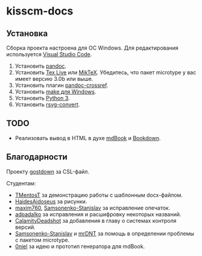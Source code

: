 # kisscm-docs

## Установка

Сборка проекта настроена для ОС Windows. Для редактирования используется [Visual Studio Code](https://code.visualstudio.com/download).

1. Установить [pandoc](https://pandoc.org/installing.html).
1. Установить [Tex Live](https://www.tug.org/texlive/acquire-netinstall.html) или [MikTeX](https://miktex.org/download). Убедитесь, что пакет microtype у вас имеет версию 3.0b или выше.
1. Установить плагин [pandoc-crossref](https://github.com/lierdakil/pandoc-crossref/releases/latest).
1. Установить [make для Windows](http://gnuwin32.sourceforge.net/packages/make.htm).
1. Установить [Python 3](https://www.python.org/downloads/).
1. Установить [rsvg-convert](http://sourceforge.net/projects/tumagcc/files/rsvg-convert-2.40.20.7z/download).

## TODO

* Реализовать вывод в HTML в духе [mdBook](https://rust-lang.github.io/mdBook/) и [Bookdown](https://bookdown.org/).

## Благодарности

Проекту [gostdown](https://gitlab.iaaras.ru/iaaras/gostdown) за CSL-файл.

Студентам:

* [TMentosT](https://github.com/TMentosT) за демонстрацию работы с шаблонным docx-файлом.
* [HaidesAidoseus](https://github.com/HaidesAidoseus) за рисунки.
* [maxim760](https://github.com/maxim760), [Samsonenko-Stanislav](https://github.com/Samsonenko-Stanislav) за исправление опечаток.
* [adpadalko](https://github.com/adpadalko) за исправления и расшифровку некоторых названий.
* [CalamityDeadshot](https://github.com/CalamityDeadshot) за добавления в главу о системах контроля версий.
* [Samsonenko-Stanislav](https://github.com/Samsonenko-Stanislav) и [mrDNT](https://github.com/mrDNT) за помощь в определении проблемы с пакетом microtype.
* [0niel](https://github.com/0niel) за идею и прототип генератора для mdBook.
